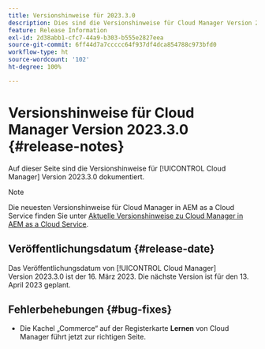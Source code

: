 ```yaml
---
title: Versionshinweise für 2023.3.0
description: Dies sind die Versionshinweise für Cloud Manager Version 2023.3.0.
feature: Release Information
exl-id: 2d38abb1-cfc7-44a9-b303-b555e2827eea
source-git-commit: 6ff44d7a7ccccc64f937df4dca854788c973bfd0
workflow-type: ht
source-wordcount: '102'
ht-degree: 100%

---
```



# Versionshinweise für Cloud Manager Version 2023.3.0 {#release-notes}

Auf dieser Seite sind die Versionshinweise für [!UICONTROL Cloud Manager] Version 2023.3.0 dokumentiert.

>[!NOTE]
>
>Die neuesten Versionshinweise für Cloud Manager in AEM as a Cloud Service finden Sie unter [Aktuelle Versionshinweise zu Cloud Manager in AEM as a Cloud Service](https://experienceleague.adobe.com/docs/experience-manager-cloud-service/content/implementing/using-cloud-manager/release-notes-cloud-manager/release-notes-cm-current.html?lang=de).

## Veröffentlichungsdatum {#release-date}

Das Veröffentlichungsdatum von [!UICONTROL Cloud Manager] Version 2023.3.0 ist der 16. März 2023. Die nächste Version ist für den 13. April 2023 geplant.

## Fehlerbehebungen {#bug-fixes}

* Die Kachel „Commerce“ auf der Registerkarte **Lernen** von Cloud Manager führt jetzt zur richtigen Seite.
